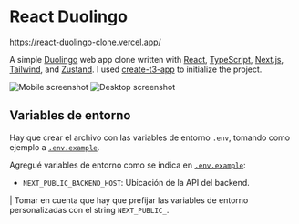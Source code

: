 # React Duolingo

https://react-duolingo-clone.vercel.app/ 

A simple [Duolingo](https://www.duolingo.com) web app clone written with [React](https://react.dev/), [TypeScript](https://www.typescriptlang.org/), [Next.js](https://nextjs.org/), [Tailwind](https://tailwindcss.com/), and [Zustand](https://github.com/pmndrs/zustand). I used [create-t3-app](https://github.com/t3-oss/create-t3-app) to initialize the project.

<img src="./screenshots/screenshot-mobile.png" alt="Mobile screenshot" />
<img src="./screenshots/screenshot-desktop.png" alt="Desktop screenshot" />

## Variables de entorno

Hay que crear el archivo con las variables de entorno `.env`, tomando como ejemplo a [`.env.example`](.env.example).

Agregué variables de entorno como se indica en [`.env.example`](.env.example):

* `NEXT_PUBLIC_BACKEND_HOST`: Ubicación de la API del backend.

| Tomar en cuenta que hay que prefijar las variables de entorno personalizadas con el string `NEXT_PUBLIC_`.